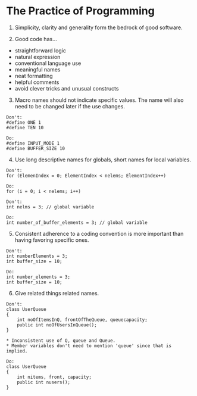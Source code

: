 # The Practice of Programming

1. Simplicity, clarity and generality form the bedrock of good software.

2. Good code has...
  * straightforward logic
  * natural expression
  * conventional language use
  * meaningful names
  * neat formatting
  * helpful comments
  * avoid clever tricks and unusual constructs

3. Macro names should not indicate specific values. The name will also need to be changed later if the use changes.
```
Don't:
#define ONE 1
#define TEN 10

Do:
#define INPUT_MODE 1
#define BUFFER_SIZE 10
```

4. Use long descriptive names for globals, short names for local variables.
```
Don't:
for (ElemenIndex = 0; ElementIndex < nelems; ElementIndex++)

Do:
for (i = 0; i < nelems; i++)
```
```
Don't:
int nelms = 3; // global variable

Do:
int number_of_buffer_elements = 3; // global variable
```

5. Consistent adherence to a coding convention is more important than having favoring specific ones.
```
Don't:
int numberElements = 3;
int buffer_size = 10;

Do:
int number_elements = 3;
int buffer_size = 10;
```

6. Give related things related names.
```
Don't:
class UserQueue
{
    int noOfItemsInQ, frontOfTheQueue, queuecapacity;
    public int noOfUsersInQueue();
}

* Inconsistent use of Q, queue and Queue.
* Member variables don't need to mention 'queue' since that is implied.

Do:
class UserQueue
{
    int nitems, front, capacity;
    public int nusers();
}
```
